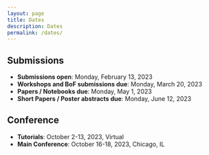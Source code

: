 ```yaml
---
layout: page
title: Dates
description: Dates
permalink: /dates/
---
```



## Submissions

- **Submissions open**: Monday, February 13, 2023
- **Workshops and BoF submissions due**: Monday, March 20, 2023
- **Papers / Notebooks due**: Monday, May 1, 2023
- **Short Papers / Poster abstracts due**: Monday, June 12, 2023

## Conference

- **Tutorials**: October 2-13, 2023, Virtual
- **Main Conference**: October 16-18, 2023, Chicago, IL
